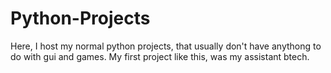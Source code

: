 # Python-Projects
Here, I host my normal python projects, that usually don't have anythong to do with gui and games.
My first project like this, was my assistant btech.
